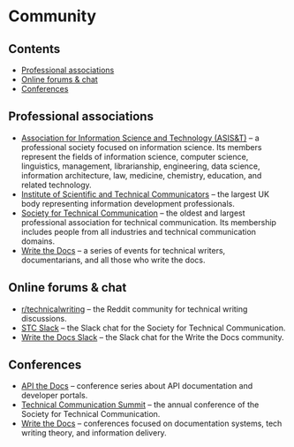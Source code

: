 # Community<!-- omit in toc -->

## Contents<!-- omit in toc -->

- [Professional associations](#professional-associations)
- [Online forums &amp; chat](#online-forums--chat)
- [Conferences](#conferences)

## Professional associations

- [Association for Information Science and Technology (ASIS&amp;T)](https://www.asist.org) &ndash; a professional society focused on information science. Its members represent the fields of information science, computer science, linguistics, management, librarianship, engineering, data science, information architecture, law, medicine, chemistry, education, and related technology.
- [Institute of Scientific and Technical Communicators](https://istc.org.uk/) &ndash; the largest UK body representing information development professionals.
- [Society for Technical Communication](https://www.stc.org) &ndash; the oldest and largest professional association for technical communication. Its membership includes people from all industries and technical communication domains.
- [Write the Docs](https://www.writethedocs.org) &ndash; a series of events for technical writers, documentarians, and all those who write the docs.

## Online forums &amp; chat

- [r/technicalwriting](https://www.reddit.com/r/technicalwriting/) &ndash; the Reddit community for technical writing discussions.
- [STC Slack](https://www.stc.org/membership/slack/) &ndash; the Slack chat for the Society for Technical Communication.
- [Write the Docs Slack](https://www.writethedocs.org/slack/) &ndash; the Slack chat for the Write the Docs community.

## Conferences

- [API the Docs](https://apithedocs.org) &ndash; conference series about API documentation and developer portals.
- [Technical Communication Summit](https://summit.stc.org/) &ndash; the annual conference of the Society for Technical Communication.
- [Write the Docs](https://www.writethedocs.org/conf/) &ndash; conferences focused on documentation systems, tech writing theory, and information delivery.
